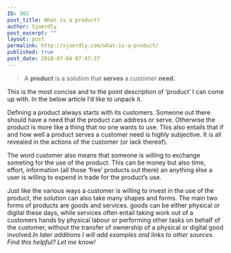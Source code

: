 ```yaml
---
ID: 302
post_title: What is a product?
author: Sjoerdly
post_excerpt: ""
layout: post
permalink: http://sjoerdly.com/what-is-a-product/
published: true
post_date: 2018-07-04 07:47:37
---
```

<blockquote>
<p dir="auto">A <strong>product</strong> is a <em>solution</em> that <strong>serves</strong> a <em>customer</em> <strong>need.</strong></p>
</blockquote><p dir="auto">This is the most concise and to the point description of ‘product’ I can come up with. In the below article I’d like to unpack it.<br></p><p dir="auto">Defining a product always starts with its customers. Someone out there should have a need that the product can address or serve. Otherwise the product is more like a thing that no one wants to use. This also entails that if and how well a product serves a customer need is highly subjective. It is all revealed in the actions of the customer (or lack thereof).<br></p><p dir="auto">The word customer also means that someone is willing to exchange someting for the use of the product. This can be money but also time, effort, information (all those ‘free’ products out there) an anything else a user is willing to expend in trade for the product’s use.<br></p><p dir="auto">Just like the various ways a customer is willing to invest in the use of the product, the solution can also take many shapes and forms. The main two forms of products are goods and services. goods can be either physical or digital these days, while services often entail taking work out of a customers hands by physical labour or performing other tasks on behalf of the customer, without the transfer of ownership of a physical or digital good involved.<em>In later additions I will add examples and links to other sources. Find this helpful? Let me know!</em></p>